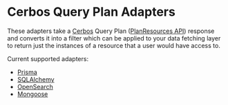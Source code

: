 # Cerbos Query Plan Adapters

These adapters take a [Cerbos](https://cerbos.dev) Query Plan ([PlanResources API](https://docs.cerbos.dev/cerbos/latest/api/index.html#resources-query-plan)) response and converts it into a filter which can be applied to your data fetching layer to return just the instances of a resource that a user would have access to.

Current supported adapters:

- [Prisma](https://github.com/cerbos/query-plan-adapters/tree/main/prisma)
- [SQLAlchemy](https://github.com/cerbos/query-plan-adapters/tree/main/sqlalchemy)
- [OpenSearch](https://github.com/lucernahealth/cerbos-query-plan-adapters/tree/main/opensearch)
- [Mongoose](https://github.com/cerbos/query-plan-adapters/tree/main/mongoose)
